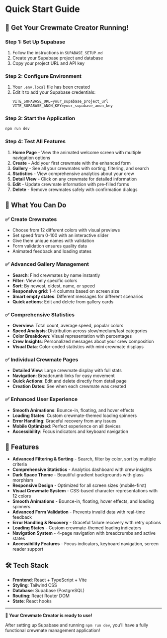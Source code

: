 # Quick Start Guide

## 🚀 Get Your Crewmate Creator Running!

### Step 1: Set Up Supabase

1. Follow the instructions in `SUPABASE_SETUP.md`
2. Create your Supabase project and database
3. Copy your project URL and API key

### Step 2: Configure Environment

1. Your `.env.local` file has been created
2. Edit it to add your Supabase credentials:
   ```
   VITE_SUPABASE_URL=your_supabase_project_url
   VITE_SUPABASE_ANON_KEY=your_supabase_anon_key
   ```

### Step 3: Start the Application

```bash
npm run dev
```

### Step 4: Test All Features

1. **Home Page** - View the animated welcome screen with multiple navigation options
2. **Create** - Add your first crewmate with the enhanced form
3. **Gallery** - See all your crewmates with sorting, filtering, and search
4. **Statistics** - View comprehensive analytics about your crew
5. **Detail View** - Click on any crewmate for detailed information
6. **Edit** - Update crewmate information with pre-filled forms
7. **Delete** - Remove crewmates safely with confirmation dialogs

## 🎯 What You Can Do

### ✅ Create Crewmates

- Choose from 12 different colors with visual previews
- Set speed from 0-100 with an interactive slider
- Give them unique names with validation
- Form validation ensures quality data
- Animated feedback and loading states

### ✅ Advanced Gallery Management

- **Search**: Find crewmates by name instantly
- **Filter**: View only specific colors
- **Sort**: By newest, oldest, name, or speed
- **Responsive grid**: 1-4 columns based on screen size
- **Smart empty states**: Different messages for different scenarios
- **Quick actions**: Edit and delete from gallery cards

### ✅ Comprehensive Statistics

- **Overview**: Total count, average speed, popular colors
- **Speed Analysis**: Distribution across slow/medium/fast categories
- **Color Breakdown**: Visual representation with percentages
- **Crew Insights**: Personalized messages about your crew composition
- **Visual Data**: Color-coded statistics with mini crewmate displays

### ✅ Individual Crewmate Pages

- **Detailed View**: Large crewmate display with full stats
- **Navigation**: Breadcrumb links for easy movement
- **Quick Actions**: Edit and delete directly from detail page
- **Creation Dates**: See when each crewmate was created

### ✅ Enhanced User Experience

- **Smooth Animations**: Bounce-in, floating, and hover effects
- **Loading States**: Custom crewmate-themed loading spinners
- **Error Handling**: Graceful recovery from any issues
- **Mobile Optimized**: Perfect experience on all devices
- **Accessibility**: Focus indicators and keyboard navigation

## 🎨 Features

- **Advanced Filtering & Sorting** - Search, filter by color, sort by multiple criteria
- **Comprehensive Statistics** - Analytics dashboard with crew insights
- **Dark Space Theme** - Beautiful gradient backgrounds with glass morphism
- **Responsive Design** - Optimized for all screen sizes (mobile-first)
- **Visual Crewmate System** - CSS-based character representations with 12 colors
- **Smooth Animations** - Bounce-in, floating, hover effects, and loading spinners
- **Advanced Form Validation** - Prevents invalid data with real-time feedback
- **Error Handling & Recovery** - Graceful failure recovery with retry options
- **Loading States** - Custom crewmate-themed loading indicators
- **Navigation System** - 4-page navigation with breadcrumbs and active states
- **Accessibility Features** - Focus indicators, keyboard navigation, screen reader support

## 🛠 Tech Stack

- **Frontend**: React + TypeScript + Vite
- **Styling**: Tailwind CSS
- **Database**: Supabase (PostgreSQL)
- **Routing**: React Router DOM
- **State**: React hooks

---

**🎉 Your Crewmate Creator is ready to use!**

After setting up Supabase and running `npm run dev`, you'll have a fully functional crewmate management application!
